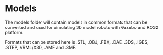 # Models

The models folder will contain models in common formats that can be converted and used for
simulating 3D model robots with Gazebo and ROS2 platform.

Formats that can be stored here is .STL, .OBJ, .FBX, .DAE, .3DS, .IGES, .STEP, VRML/X3D, .AMF and .3MF.